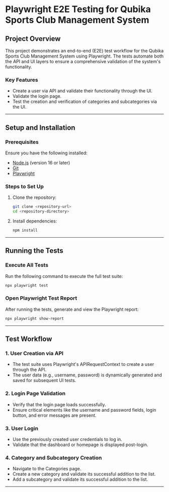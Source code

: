 # Playwright E2E Testing for Qubika Sports Club Management System

## Project Overview
This project demonstrates an end-to-end (E2E) test workflow for the Qubika Sports Club Management System using Playwright. The tests automate both the API and UI layers to ensure a comprehensive validation of the system's functionality. 

### Key Features
- Create a user via API and validate their functionality through the UI.
- Validate the login page.
- Test the creation and verification of categories and subcategories via the UI.

---

## Setup and Installation

### Prerequisites
Ensure you have the following installed:
- [Node.js](https://nodejs.org/) (version 16 or later)
- [Git](https://git-scm.com/)
- [Playwright](https://playwright.dev/)

### Steps to Set Up
1. Clone the repository:
   ```bash
   git clone <repository-url>
   cd <repository-directory>
   ```

2. Install dependencies:
   ```bash
   npm install
   ```

---

## Running the Tests

### Execute All Tests
Run the following command to execute the full test suite:
```bash
npx playwright test
```

### Open Playwright Test Report
After running the tests, generate and view the Playwright report:
```bash
npx playwright show-report
```

---

## Test Workflow

### 1. User Creation via API
- The test suite uses Playwright's APIRequestContext to create a user through the API.
- The user data (e.g., username, password) is dynamically generated and saved for subsequent UI tests.

### 2. Login Page Validation
- Verify that the login page loads successfully.
- Ensure critical elements like the username and password fields, login button, and error messages are present.

### 3. User Login
- Use the previously created user credentials to log in.
- Validate that the dashboard or homepage is displayed post-login.

### 4. Category and Subcategory Creation
- Navigate to the Categories page.
- Create a new category and validate its successful addition to the list.
- Add a subcategory and validate its successful addition to the list.

---

